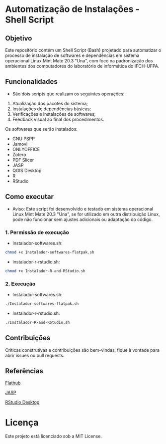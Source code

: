 # Automatização de Instalações - Shell Script

## Objetivo
Este repositório contém um Shell Script (Bash) projetado para automatizar o processo de instalação de softwares e dependências em sistema operacional Linux Mint Mate 20.3 "Una", com foco na padronização dos ambientes dos computadores do laboratório de informática do IFCH-UFPA.

## Funcionalidades

- São dois scripts que realizam os seguintes operações:

1. Atualização dos pacotes do sistema;
2. Instalações de dependências básicas;
3. Verificações e instalações de softwares;
4. Feedback visual ao final dos procedimentos.

Os softwares que serão instalados:
- GNU PSPP
- Jamovi
- ONLYOFFICE
- Zotero
- PDF Slicer
- JASP
- QGIS Desktop
- R
- RStudio

## Como executar

- Aviso: Este script foi desenvolvido e testado em sistema operacional Linux Mint Mate 20.3 "Una", se for utilizado em outra distribuição Linux, pode não funcionar sem ajustes adicionais ou adaptação do código. 

### 1. Permissão de execução 

- Instalador-softwares.sh:

```Bash
chmod +x Instalador-softwares-flatpak.sh
```

- Instalador-r-rstudio.sh:
```Bash
chmod +x Instalador-R-and-RStudio.sh
```

### 2. Execução

- Instalador-softwares.sh:
```Bash
./Instalador-softwares-flatpak.sh
```
- Instalador-r-rstudio.sh:
```Bash
./Instalador-R-and-RStudio.sh
```

## Contribuições
Críticas construtivas e contribuições são bem-vindas, fique à vontade para abrir issues ou pull requests.

## Referências

[Flathub](https://flathub.org/) 

[JASP](https://jasp-stats.org/) 

[RStudio Desktop](https://posit.co/download/rstudio-desktop/)

# Licença 
Este projeto está licenciado sob a MIT License.




